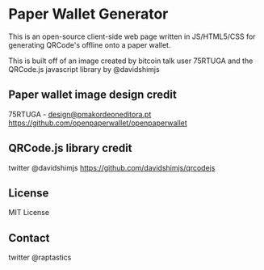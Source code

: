 # Paper Wallet Generator
This is an open-source client-side web page written in JS/HTML5/CSS for generating QRCode's offline onto a paper wallet.

This is built off of an image created by bitcoin talk user 75RTUGA and the QRCode.js javascript library by @davidshimjs

## Paper wallet image design credit
75RTUGA - design@pmakordeoneditora.pt
https://github.com/openpaperwallet/openpaperwallet

## QRCode.js library credit
twitter @davidshimjs
https://github.com/davidshimjs/qrcodejs

## License
MIT License

## Contact
twitter @raptastics
